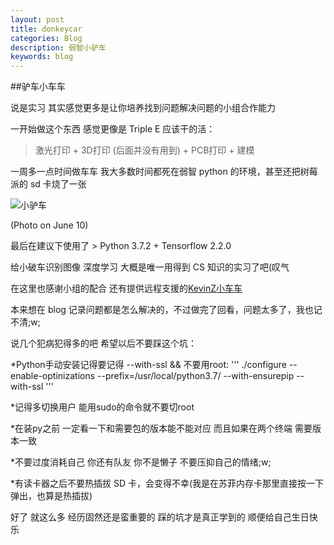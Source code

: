 ```yaml
---
layout: post
title: donkeycar
categories: Blog
description: 弱智小驴车
keywords: blog
---
```

##驴车小车车

说是实习 其实感觉更多是让你培养找到问题解决问题的小组合作能力

一开始做这个东西 感觉更像是 Triple E 应该干的活：

> 激光打印 + 3D打印 (后面并没有用到) + PCB打印 + 建模

一周多一点时间做车车 我大多数时间都死在弱智 python 的环境，甚至还把树莓派的 sd 卡烧了一张

![小驴车](/images/blog/donkeycar.jpg)

(Photo on June 10)

最后在建议下使用了 > Python 3.7.2 + Tensorflow 2.2.0

给小破车识别图像 深度学习 大概是唯一用得到 CS 知识的实习了吧(叹气

在这里也感谢小组的配合 还有提供远程支援的[KevinZ小车车](https://github.com/SaigyoujiShizuka/MyDonkeyCar)

本来想在 blog 记录问题都是怎么解决的，不过做完了回看，问题太多了，我也记不清;w;

说几个犯病犯得多的吧 希望以后不要踩这个坑：

*Python手动安装记得要记得 --with-ssl && 不要用root:
''' ./configure --enable-optinizations --prefix=/usr/local/python3.7/ --with-ensurepip --with-ssl '''

*记得多切换用户 能用sudo的命令就不要切root

*在装py之前 一定看一下和需要包的版本能不能对应 而且如果在两个终端 需要版本一致

*不要过度消耗自己 你还有队友 你不是懒子 不要压抑自己的情绪;w;

*有读卡器之后不要热插拔 SD 卡，会变得不幸(我是在苏菲内存卡那里直接按一下弹出，也算是热插拔)

好了 就这么多 经历固然还是蛮重要的 踩的坑才是真正学到的 顺便给自己生日快乐